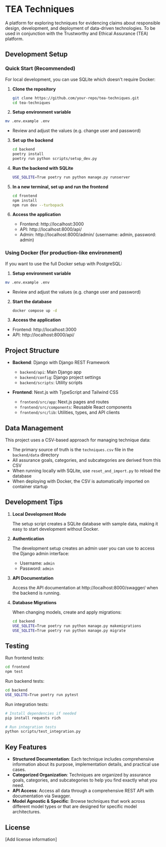 # TEA Techniques

A platform for exploring techniques for evidencing claims about responsible design, development, and deployment of data-driven technologies. To be used in conjunction with the Trustworthy and Ethical Assurance (TEA) platform.

## Development Setup

### Quick Start (Recommended)

For local development, you can use SQLite which doesn't require Docker:

1. **Clone the repository**
   ```bash
   git clone https://github.com/your-repo/tea-techniques.git
   cd tea-techniques
   ```

2. **Setup environment variable**

  ```bash
  mv .env.example .env
  ```

  - Review and adjust the values (e.g. change user and password)

3. **Set up the backend**
   ```bash
   cd backend
   poetry install
   poetry run python scripts/setup_dev.py
   ```

4. **Run the backend with SQLite**
   ```bash
   USE_SQLITE=True poetry run python manage.py runserver
   ```

5. **In a new terminal, set up and run the frontend**
   ```bash
   cd frontend
   npm install
   npm run dev --turbopack
   ```

6. **Access the application**
   - Frontend: http://localhost:3000
   - API: http://localhost:8000/api/
   - Admin: http://localhost:8000/admin/ (username: admin, password: admin)

### Using Docker (for production-like environment)

If you want to use the full Docker setup with PostgreSQL:

1. **Setup environment variable**

  ```bash
  mv .env.example .env
  ```

  - Review and adjust the values (e.g. change user and password)

2. **Start the database**

   ```bash
   docker compose up -d
   ```

3. **Access the application**

  - Frontend: http://localhost:3000
  - API: http://localhost:8000/api/

## Project Structure

- **Backend**: Django with Django REST Framework
  - `backend/api`: Main Django app
  - `backend/config`: Django project settings
  - `backend/scripts`: Utility scripts

- **Frontend**: Next.js with TypeScript and Tailwind CSS
  - `frontend/src/app`: Next.js pages and routes
  - `frontend/src/components`: Reusable React components
  - `frontend/src/lib`: Utilities, types, and API clients

## Data Management

This project uses a CSV-based approach for managing technique data:

- The primary source of truth is the `techniques.csv` file in the `backend/data` directory
- All assurance goals, categories, and subcategories are derived from this CSV
- When running locally with SQLite, use `reset_and_import.py` to reload the database
- When deploying with Docker, the CSV is automatically imported on container startup

## Development Tips

1. **Local Development Mode**
   
   The setup script creates a SQLite database with sample data, making it easy to start development without Docker.

2. **Authentication**
   
   The development setup creates an admin user you can use to access the Django admin interface:
   - Username: `admin`
   - Password: `admin`

3. **API Documentation**
   
   Access the API documentation at http://localhost:8000/swagger/ when the backend is running.

4. **Database Migrations**
   
   When changing models, create and apply migrations:
   ```bash
   cd backend
   USE_SQLITE=True poetry run python manage.py makemigrations
   USE_SQLITE=True poetry run python manage.py migrate
   ```

## Testing

Run frontend tests:
```bash
cd frontend
npm test
```

Run backend tests:
```bash
cd backend
USE_SQLITE=True poetry run pytest
```

Run integration tests:
```bash
# Install dependencies if needed
pip install requests rich

# Run integration tests
python scripts/test_integration.py
```

## Key Features

- **Structured Documentation**: Each technique includes comprehensive information about its purpose, implementation details, and practical use cases.
- **Categorized Organization**: Techniques are organized by assurance goals, categories, and subcategories to help you find exactly what you need.
- **API Access**: Access all data through a comprehensive REST API with documentation via Swagger.
- **Model Agnostic & Specific**: Browse techniques that work across different model types or that are designed for specific model architectures.

## License

[Add license information]